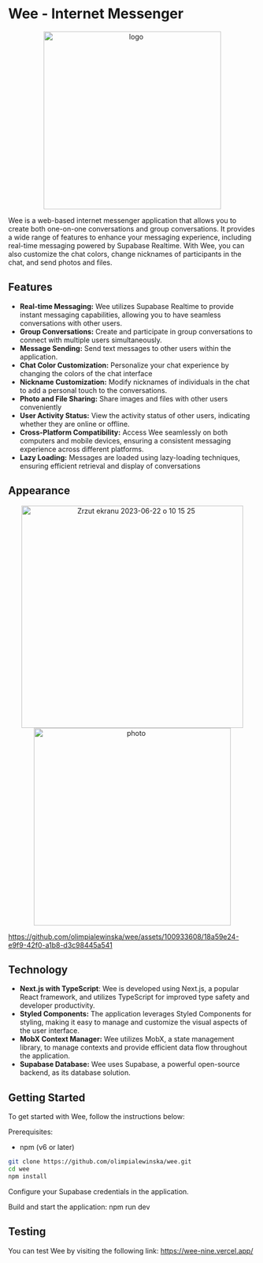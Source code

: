 # Wee - Internet Messenger

<p align="center">
<img width="360" alt="logo" src="https://github.com/olimpialewinska/wee/assets/100933608/28657154-3caf-4dfe-9fba-1e8eeeb51237">
<p>

Wee is a web-based internet messenger application that allows you to create both one-on-one conversations and group conversations. It provides a wide range of features to enhance your messaging experience, including real-time messaging powered by Supabase Realtime. With Wee, you can also customize the chat colors, change nicknames of participants in the chat, and send photos and files.

## Features
- **Real-time Messaging:** Wee utilizes Supabase Realtime to provide instant messaging capabilities, allowing you to have seamless conversations with other users.
- **Group Conversations:** Create and participate in group conversations to connect with multiple users simultaneously.
- **Message Sending:** Send text messages to other users within the application.
- **Chat Color Customization:** Personalize your chat experience by changing the colors of the chat interface
- **Nickname Customization:** Modify nicknames of individuals in the chat to add a personal touch to the conversations.
- **Photo and File Sharing:** Share images and files with other users conveniently
- **User Activity Status:** View the activity status of other users, indicating whether they are online or offline.
- **Cross-Platform Compatibility:** Access Wee seamlessly on both computers and mobile devices, ensuring a consistent messaging experience across different platforms.
- **Lazy Loading:** Messages are loaded using lazy-loading techniques, ensuring efficient retrieval and display of conversations

## Appearance
<p align="center">
  <img width="450" alt="Zrzut ekranu 2023-06-22 o 10 15 25" src="https://github.com/olimpialewinska/wee/assets/100933608/ed3c2fea-5ecc-4346-ae2b-5283de2b0e50">
  <img width="400" alt="photo" src="https://github.com/olimpialewinska/wee/assets/100933608/c3ada9f2-edad-47cd-8862-8a11d223102a">
<p>

https://github.com/olimpialewinska/wee/assets/100933608/18a59e24-e9f9-42f0-a1b8-d3c98445a541

## Technology
- **Next.js with TypeScript**: Wee is developed using Next.js, a popular React framework, and utilizes TypeScript for improved type safety and developer productivity.
- **Styled Components:** The application leverages Styled Components for styling, making it easy to manage and customize the visual aspects of the user interface.
- **MobX Context Manager:** Wee utilizes MobX, a state management library, to manage contexts and provide efficient data flow throughout the application.
- **Supabase Database:** Wee uses Supabase, a powerful open-source backend, as its database solution.

## Getting Started
To get started with Wee, follow the instructions below:

Prerequisites:
- npm (v6 or later)

```bash
git clone https://github.com/olimpialewinska/wee.git
cd wee
npm install
```
Configure your Supabase credentials in the application.

Build and start the application: npm run dev

## Testing
You can test Wee by visiting the following link: https://wee-nine.vercel.app/


